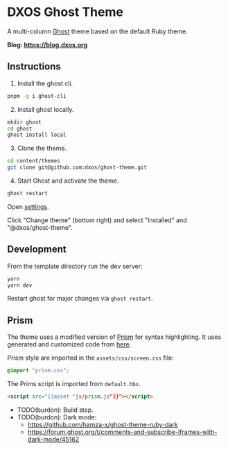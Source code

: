 # DXOS Ghost Theme

A multi-column [Ghost](https://github.com/TryGhost/Ghost) theme based on the default Ruby theme.

**Blog: https://blog.dxos.org**

## Instructions

1. Install the ghost cli.

```bash
pnpm -g i ghost-cli
```

2. Install ghost locally.

```bash
mkdir ghost
cd ghost
ghost install local
```

3. Clone the theme.

```bash
cd content/themes
git clone git@github.com:dxos/ghost-theme.git
```

4. Start Ghost and activate the theme.

```bash
ghost restart
```

Open [settings](http://localhost:2368/ghost/#/settings/design/edit).

Click "Change theme" (bottom right) and select "Installed" and "@dxos/ghost-theme".

## Development

From the template directory run the dev server:

```bash
yarn
yarn dev
```

Restart ghost for major changes via `ghost restart`.

## Prism

The theme uses a modified version of [Prism](https://prismjs.com) for syntax highlighting. 
It uses generated and customized code from [here](https://prismjs.com/download.html#themes=prism-tomorrow&languages=markup+css+clike+javascript+bash+diff+json+markdown+jsx+tsx+regex+typescript+typoscript&plugins=line-highlight+line-numbers+command-line+toolbar+copy-to-clipboard+diff-highlight+treeview).

Prism style are imported in the `assets/css/screen.css` file:

```css
@import "prism.css";
```

The Prims script is imported from `default.hbs`.

```html
<script src="{{asset "js/prism.js"}}"></script>
```

- TODO(burdon): Build step.
- TODO(burdon): Dark mode: 
  - https://github.com/hamza-x/ghost-theme-ruby-dark
  - https://forum.ghost.org/t/comments-and-subscribe-iframes-with-dark-mode/45162

